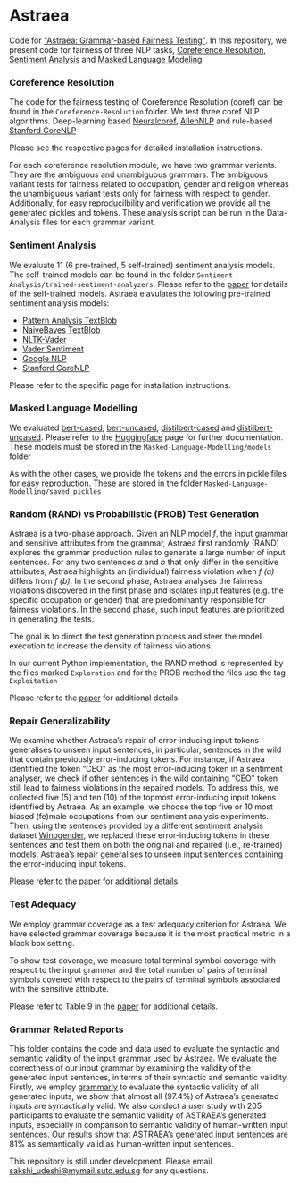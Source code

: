 

# Astraea
Code for ["Astraea: Grammar-based Fairness Testing"](https://arxiv.org/abs/2010.02542). In this repository, we present code for fairness of three
NLP tasks, [Coreference Resolution](https://demo.allennlp.org/coreference-resolution), 
[Sentiment Analysis](https://demo.allennlp.org/sentiment-analysis) and 
[Masked Language Modeling](https://demo.allennlp.org/masked-lm?text=The%20doctor%20ran%20to%20the%20emergency%20room%20to%20see%20%5BMASK%5D%20patient.)

###  Coreference Resolution
The code for the fairness testing of Coreference Resolution (coref) can be found in the `Coreference-Resolution` folder. We test three coref NLP algorithms. Deep-learning based [Neuralcoref](https://github.com/huggingface/neuralcoref), [AllenNLP](https://demo.allennlp.org/coreference-resolution/coreference-resolution) and rule-based [Stanford CoreNLP](https://stanfordnlp.github.io/CoreNLP/)

Please see the respective pages for detailed installation instructions. 

For each coreference resolution module, we have two grammar variants. They are the ambiguous and unambiguous grammars. The ambiguous variant tests for fairness related to occupation, gender and religion whereas the unambiguous variant tests only for fairness with respect to gender. Additionally, for easy reproducilbility and verification we provide all the generated pickles and tokens. These analysis script can be run in the Data-Analysis files for each grammar variant. 

### Sentiment Analysis

We evaluate 11 (6 pre-trained, 5 self-trained) sentiment analysis models. The self-trained models can be found in the folder `Sentiment Analysis/trained-sentiment-analyzers`. Please refer to the [paper](https://arxiv.org/abs/2010.02542) for details of the self-trained models. 
Astraea elavulates the following pre-trained sentiment analysis models:
* [Pattern Analysis TextBlob](https://textblob.readthedocs.io/en/dev/)
* [NaiveBayes TextBlob](https://textblob.readthedocs.io/en/dev/)
* [NLTK-Vader](https://www.nltk.org/_modules/nltk/sentiment/vader.html)
* [Vader Sentiment](https://pypi.org/project/vaderSentiment/)
* [Google NLP](https://cloud.google.com/natural-language)
* [Stanford CoreNLP](https://stanfordnlp.github.io/CoreNLP/)

Please refer to the specific page for installation instructions. 


### Masked Language Modelling
We evaluated [bert-cased](https://huggingface.co/bert-base-cased), [bert-uncased](https://huggingface.co/bert-base-uncased), [distilbert-cased](https://huggingface.co/distilbert-base-cased) and [distilbert-uncased](https://huggingface.co/distilbert-base-uncased). Please refer to the [Huggingface](https://huggingface.co/) page for further documentation. These models must be stored in the `Masked-Language-Modelling/models` folder

As with the other cases, we provide the tokens and the errors in pickle files for easy reproduction. These are stored in the folder `Masked-Language-Modelling/saved_pickles`



### Random (RAND) vs Probabilistic (PROB)  Test Generation

Astraea is a two-phase approach. Given an NLP model *f*, the input grammar and sensitive attributes from the
grammar, Astraea first randomly (RAND) explores the grammar production rules to generate a large number of input sentences. For any two sentences *a* and *b* that only differ in the sensitive attributes, Astraea highlights an (individual) fairness violation when *f (a)* differs from *f (b)*. In the second phase, Astraea analyses the fairness violations discovered in the first phase and isolates input features (e.g. the specific occupation or gender) that are predominantly responsible for fairness violations. In the second phase, such input features are prioritized in generating the tests. 

The goal is to direct the test generation process and steer the model execution to increase the density of fairness violations.

In our current Python implementation, the RAND method is represented by the files marked `Exploration` and for the PROB method the files use the tag `Exploitation`

Please refer to the [paper](https://arxiv.org/abs/2010.02542) for additional details.

### Repair Generalizability 
We examine whether Astraea’s repair of error-inducing input tokens generalises to unseen input sentences, in particular, sentences in the wild that contain previously error-inducing tokens. For instance, if Astraea identified the token “CEO" as the most error-inducing token in a sentiment analyser, we check if other sentences in the wild containing “CEO" token still lead to fairness violations in the repaired models. To address this, we collected five (5) and ten (10) of the topmost error-inducing input tokens identified by Astraea. As an example, we choose the top five or 10 most biased (fe)male occupations from our sentiment analysis experiments. Then, using the sentences provided by a different sentiment analysis dataset [Winogender](https://github.com/rudinger/winogender-schemas), we replaced these error-inducing tokens in these sentences and test them on both the original and repaired (i.e., re-trained) models. Astraea’s repair generalises to unseen input sentences containing the error-inducing input tokens. 

Please refer to the [paper](https://arxiv.org/abs/2010.02542) for additional details.

### Test Adequacy

We employ grammar coverage as a test adequacy criterion for Astraea. We have selected grammar coverage because it is the most practical metric in a black box setting.

To show test coverage, we measure total terminal symbol coverage with respect to the input grammar and the total number of pairs of terminal symbols covered with respect to the pairs of terminal symbols associated with the sensitive attribute. 

Please refer to Table 9 in the [paper](https://arxiv.org/abs/2010.02542) for additional details.


### Grammar Related Reports
This folder contains the code and data used to evaluate the syntactic and semantic validity of the input grammar used by Astraea. 
We evaluate the correctness of our input grammar by examining the validity of the generated input sentences, in terms of their syntactic and semantic validity. 
Firstly, we employ [grammarly](https://www.grammarly.com/) to evaluate the syntactic validity of all generated inputs, we show that almost all (97.4%) of Astraea’s 
generated inputs are syntactically valid. We also conduct a user study with 205 participants to evaluate the semantic validity of ASTRAEA’s generated inputs, 
especially in comparison to semantic validity of human-written input sentences. Our results show that ASTRAEA’s generated input sentences are 81% as semantically 
valid as human-written input sentences.


This repository is still under development. Please email sakshi_udeshi@mymail.sutd.edu.sg for any questions.
